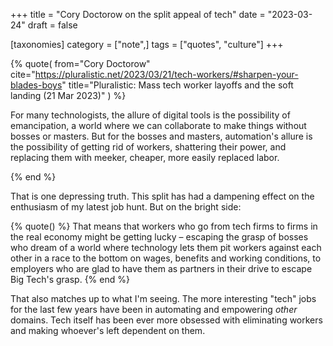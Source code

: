 +++
title = "Cory Doctorow on the split appeal of tech"
date = "2023-03-24"
draft = false

[taxonomies]
category = ["note",]
tags = ["quotes", "culture"]
+++

{% quote(
  from="Cory Doctorow"
  cite="https://pluralistic.net/2023/03/21/tech-workers/#sharpen-your-blades-boys"
  title="Pluralistic: Mass tech worker layoffs and the soft landing (21 Mar 2023)"
) %}

For many technologists, the allure of digital tools is the possibility of emancipation, a world where we can collaborate to make things without bosses or masters. But for the bosses and masters, automation's allure is the possibility of getting rid of workers, shattering their power, and replacing them with meeker, cheaper, more easily replaced labor.

{% end %}

That is one depressing truth. This split has had a dampening effect on the enthusiasm of my latest job hunt. But on the bright side:

{% quote() %}
That means that workers who go from tech firms to firms in the real economy might be getting lucky – escaping the grasp of bosses who dream of a world where technology lets them pit workers against each other in a race to the bottom on wages, benefits and working conditions, to employers who are glad to have them as partners in their drive to escape Big Tech's grasp.
{% end %}

That also matches up to what I'm seeing. The more interesting "tech" jobs for
the last few years have been in automating and empowering *other* domains. Tech
itself has been ever more obsessed with eliminating workers and making whoever's
left dependent on them.

